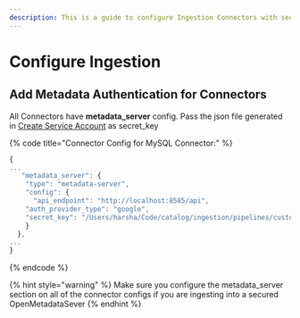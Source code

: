```yaml
---
description: This is a guide to configure Ingestion Connectors with security.
---
```


# Configure Ingestion

## Add Metadata Authentication for Connectors

All Connectors have **metadata\_server** config. Pass the json file generated in [Create Service Account](https://github.com/StreamlineData/catalog/tree/3d53fa7c645ea55f846b06d0210ac63f8c38463f/docs/install/security/google-sso/create-ingestion-service-account.md) as secret\_key

{% code title="Connector Config for MySQL Connector:" %}
```javascript
{
...
   "metadata_server": {
    "type": "metadata-server",
    "config": {
      "api_endpoint": "http://localhost:8585/api",
    "auth_provider_type": "google",
    "secret_key": "/Users/harsha/Code/catalog/ingestion/pipelines/custom-name-320505-17b19fc14416.json"
    }
  },
...
}
```
{% endcode %}

{% hint style="warning" %}
Make sure you configure the metadata\_server section on all of the connector configs if you are ingesting into a secured OpenMetadataSever
{% endhint %}

